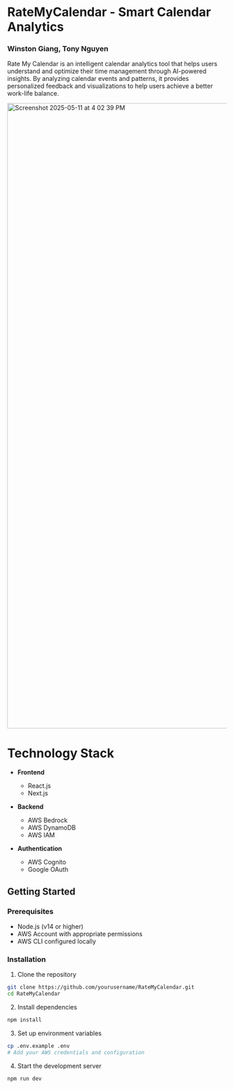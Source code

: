 # RateMyCalendar - Smart Calendar Analytics
### Winston Giang, Tony Nguyen

Rate My Calendar is an intelligent calendar analytics tool that helps users understand and optimize their time management through AI-powered insights. By analyzing calendar events and patterns, it provides personalized feedback and visualizations to help users achieve a better work-life balance.

<img width="1435" alt="Screenshot 2025-05-11 at 4 02 39 PM" src="https://github.com/user-attachments/assets/57ab2059-31ca-41f8-867d-96ef8b946e95" />

# Technology Stack
- **Frontend**
  - React.js
  - Next.js

- **Backend**
  - AWS Bedrock
  - AWS DynamoDB
  - AWS IAM

- **Authentication**
  - AWS Cognito
  - Google OAuth
 


## Getting Started
 
### Prerequisites
- Node.js (v14 or higher)
- AWS Account with appropriate permissions
- AWS CLI configured locally

### Installation
1. Clone the repository
```bash
git clone https://github.com/yourusername/RateMyCalendar.git
cd RateMyCalendar
```

2. Install dependencies
```bash
npm install
```

3. Set up environment variables
```bash
cp .env.example .env
# Add your AWS credentials and configuration
```

4. Start the development server
```bash
npm run dev
```
